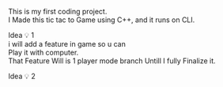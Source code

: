 This is my first coding project.<br>
I Made this tic tac to Game using C++, and it runs on CLI.<br>

Idea 💡 1 <br>
i will add a feature in game so u can <br>
Play it with computer.<br>
That Feature Will is 1 player mode branch Untill I fully Finalize it. <br>

Idea 💡 2<br>
